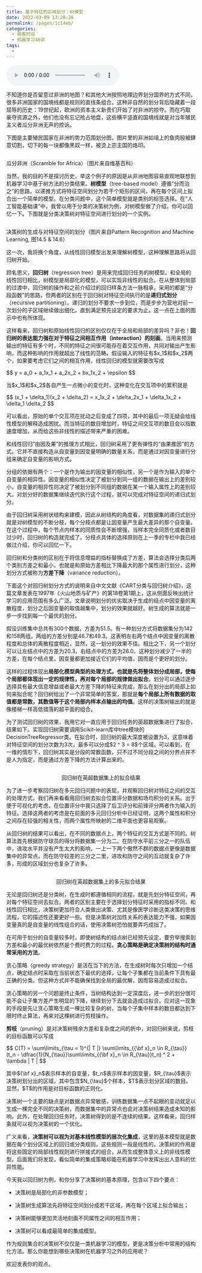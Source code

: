 ```yaml
---
title: 基于特征的区域划分：树模型
date: 2022-03-09 13:20:26
permalink: /pages/1c14eb/
categories:
  - 极客时间
  - 机器学习40讲
tags:
  - 
---
```

<audio title="25.基于特征的区域划分：树模型" src="https://static001.geekbang.org/resource/audio/3f/74/3f28910985655145768aa87e0d231074.mp3" controls="controls"></audio> 
<p>不知道你是否留意过非洲的地图？和其他大洲按照地理边界划分国界的方式不同，很多非洲国家的国境线都是规则的直线条组合。这种非自然的划分背后隐藏着一段屈辱的历史：19世纪起，欧洲的资本主义新贵们开始了对非洲的掠夺。而在巧取豪夺资源之外，他们也没有忘记抢占地盘，这些横平竖直的国境线就是对当年殖民主义者瓜分非洲无声的控诉。</p>
<p>下图是主要殖民国家在非洲的势力范围划分图，图片里的非洲如俎上的鱼肉般被肆意切割，切下的每一块都像黑奴一样，被烫上宗主国的烙印。</p>
<p><img src="https://static001.geekbang.org/resource/image/3c/04/3c362a8d983a7fa659758f764ae95d04.png" alt="" /></p>
<p><span class="reference">瓜分非洲（Scramble for Africa）（图片来自维基百科）</span></p>
<p>当然，我的目的不是探讨历史，举这个例子的原因是从非洲地图容易直观地联想到机器学习中基于树方法的分类结果。<strong>树模型</strong>（tree-based model）遵循“分而治之”的思路，以递推方式将特征空间划分为若干个矩形的区间，再在每个区间上拟合出一个简单的模型。在分类问题中，这个简单模型就是类别的标签选择。在“人工智能基础课”中，我曾以用于分类的决策树为例，对树模型做了介绍，你可以回忆一下。下图就是分类决策树对特征空间进行划分的一个实例。</p>
<p><img src="https://static001.geekbang.org/resource/image/3a/9f/3ab09e437a5fcfb642b94f43f021a79f.png" alt="" /></p>
<p><span class="reference">决策树的生成与对特征空间的划分（图片来自Pattern Recognition and Machine Learning, 图14.5 &amp; 14.6）</span></p><!-- [[[read_end]]] -->
<p>这一次，我将换个角度，从线性回归模型出发来理解树模型，这种理解思路将从回归树开始。</p>
<p>顾名思义，<strong>回归树</strong>（regression tree）是用来完成回归任务的树模型。和全局的线性回归相比，树模型是局部化的模型，可以实现非线性的拟合。在从整体到局部的过渡中，回归树的操作和之前介绍过的回归样条方法一脉相承，采用的都是“分段函数”的思路，但两者的区别在于回归树对特征空间执行的是<strong>递归式划分</strong>（recursive partitioning）。递归的划分不要求一步到位，而是步步为营地对前一次划分的子区域继续做出细化，直到满足预先设定的要求为止。这一点在上面的图示中也有所体现。</p>
<p>这样看来，回归树和原始线性回归的区别仅仅在于全局和局部的差异吗？非也！<strong>回归树的表达能力强在对于特征之间相互作用（interaction）的刻画</strong>。当用来预测输出的特征有多个时，不同的特征之间很可能存在着交互作用，共同对输出产生影响，而这种影响的作用就超出了线性的范畴。假设输入的特征有$x_1$和$x_2$两个，如果要考虑它们之间的相互作用，线性回归的模型就需要改写成</p>
<p>$$ y = a_0 + a_1x_1 + a_2x_2 + bx_1x_2 + \epsilon $$</p>
<p>当$x_1$和$x_2$各自产生一点微小的变化时，这种变化在交互项中的累积就是</p>
<p>$$ (x_1 + \delta_1)(x_2 + \delta_2) = x_1x_2 + \delta_2x_1 + \delta_1x_2 + \delta_1 \delta_2 $$</p>
<p>可以看出，原始的单个交互项在扰动之后变成了四项，其中的最后一项无疑会给线性模型的解释造成困扰。而当特征的数目增加时，特征之间交互项的数目会以指数速度增加，从而给这些非线性的描述带来严重的困难。</p>
<p>和线性回归“由因及果”的推理方式相比，回归树采用了更有弹性的“由果推因”的方式。它并不直接构造从自变量到因变量明确的数量关系，而是通过对因变量进行分组来确定自变量的影响方式。</p>
<p>分组的依据有两个：一个是作为输出的因变量的相似性，另一个是作为输入的单个自变量的相异性。因变量的相似性决定了被划分到同一组的数据在输出上的差别较小，自变量的相异性则决定了被划分到不同组的数据在某一个输入属性上的差别较大。对划分好的数据集继续迭代执行这个过程，就可以完成对特征空间的递归式划分。</p>
<p>由于回归树采用树状结构来建模，因此从树结构的角度看，对数据集的递归式划分就是对树模型的不断分枝，每个分枝点都是让因变量产生最大差异的那个自变量。在这个过程中，每个节点内样本的同质性会不断增强，当样本完全同质化或者数目过少时，回归树的构造就完成了。分枝点具体的选择原则在上一季的专栏中我已经做过介绍，你可以回忆一下。</p>
<p>回归树和分类树的区别在于将信息增益的指标替换成了方差，算法会选择分类后两个类别方差之和最小，也就是和原始方差相比下降最大的那个属性进行划分，这种划分方式被称为<strong>方差下降</strong>（variance reduction）。</p>
<p>下面这个对回归树划分方式的说明来自中文文献《CART分类与回归树介绍》，这篇文章发表在1997年《火山地质与矿产》的第18卷第1期上，这从侧面反映出统计学习的应用范围有多么广泛。文章说明划分的优劣取决于生成的结点中因变量的离散程度，划分之后因变量的取值越集中，划分的效果就越好。树生成的算法就是一步一步找到每一个最优的划分。</p>
<p>假设训练集中总共有300个数据，方差为51.5。有一种划分方式将数据集分为142和158两组，两组的方差分别是46.7和49.3。这表明左右两个结点中因变量的离散程度和总体的离散程度相近，显然，这一划分的效果不佳。相比之下，另一个划分可以让左结点中的方差为20.3，右结点中的方差为26.0。这种划分减少了一半的方差，在每个结点里，因变量都更加接近它们的平均值，因而是个更好的划分。</p>
<p>这样的过程体现出<strong>局部化模型典型的处理方式，也就是先将整体划分成局部，使每个局部都体现出一定的规律性，再对每个局部的规律做出拟合</strong>。划分可以通过逐步选择具有最大信息增益或者最大方差下降的特征来完成，那么在划分出的局部上如何来拟合呢？回归树给出了一个非常简单的答案，那就是<strong>每个局部上所有数据的取值都是常数，其数值等于这个局部内样本点输出的均值</strong>。这样的决策树输出的就是像楼梯一样高低错落的超平面的组合。</p>
<p>为了测试回归树的效果，我用它对一直应用于回归任务的英超数据集进行了拟合，结果如下。实现回归树需要调用Scikit-learn库中tree模块的DecisionTreeRegressor类。在拟合时，回归树的最大深度被设置为3，这意味着对特征空间的划分次数为3次，最多可以分成$2 ^ 3 = 8$个区域。可以看到，在一维的情形下，回归树其实是分段的常数函数，只不过不同分段之间的分界点并不是人为指定，而是通过方差下降的方法计算出来的。</p>
<p><img src="https://static001.geekbang.org/resource/image/5e/6a/5e5718ccdb4a0f03ec81d0809ae92b6a.png" alt="" /></p>
 <center><span class="reference">回归树在英超数据集上的拟合结果</span></center>
<p>为了进一步考察回归树在多元回归问题中的表现，并观察回归树对特征之间的交互的处理方式，我们再来看看用回归树去拟合位置评分数据和场均积分的关系。出于便于可视化的考虑，在位置评分中我只选择了后卫评分和前锋评分两者作为输入的特征。选择这两者的考虑是在前面的多元回归分析中已经证明，这两个属性和积分之间存在较强的相关性，而两个属性所映射的二维平面也更容易观察。</p>
<p>从回归树的结果可以看出，在不同的数据点上，两个特征的交互方式是不同的。树算法首先根据防守球员的得分将数据集一分为二。在防守水平前三分之一的队伍中，进攻水平并没有产生太大的影响，一上一下两个傲然不群的数据点更像是数据集中的异常点。而在防守较差的三分之二里，进攻和防守之间的互动就复杂了许多，形成的区域划分也复杂了许多。</p>
<p><img src="https://static001.geekbang.org/resource/image/26/d4/26ee20b6a5f29a6050515b72476191d4.png" alt="" /></p>
<center><span class="reference">回归树在英超数据集上的多元拟合结果</span></center>
<p>无论是回归树还是分类树，在生成时都遵循相同的流程，就是先划分特征空间，再对每个特征空间去拟合。两者的区别主要在于选择划分特征时采用的指标不同。和线性回归相比，决策树更加符合人类做出决策、尤其是像医学诊断这类决策的思维流程，它的描述性还要更好一些。但是决策树对加性关系的表达能力不强，如果因变量真的是自变量的线性组合的话，使用决策树恐怕就要弄巧成拙了。</p>
<p>在可用于划分的自变量较多时，即使树结构的结点树已经预先设定，要穷举搜索到方差和最小的最优树依然是个费时费力的过程。<strong>贪心策略是确定决策树的结构时通常采用的方法</strong>。</p>
<p>贪心策略（greedy strategy）是活在当下的方法，在生成树时每次只增加一个结点，确定结点时采取在当前状态下最优的选择，让每个子集都在当前条件下具有最正确的分类。但这种方式并不能确保找到全局的最优解，因而容易造成过拟合。</p>
<p>贪心策略的另一个问题是终止条件，当树结构达到一定深度后，进一步的划分很可能不会让子集方差产生明显的下降，继续划分下去就会造成过拟合。应对这一现象的手段是先让贪心策略生成一棵比较复杂的树，当每个子集中样本的数目都达到下限时终止算法，再来对这棵树进行剪枝操作。</p>
<p><strong>剪枝</strong>（pruning）是对决策树残余方差和复杂度之间的折中，对回归树来说，剪枝的目标函数可以写成</p>
<p>$$ C(T) = \sum\limits_{\tau = 1}^{| T |} \sum\limits_{{\bf x}_n \in R_{\tau}} (t_n - \dfrac{1}{N_{\tau}}\sum\limits_{{\bf x}_n \in R_{\tau}}t_n) ^ 2 + \lambda | T | $$</p>
<p>其中${\bf x}_n$表示样本的自变量，$t_n$表示样本的因变量，$R_{\tau}$表示决策树划分出的区域，其中包含$N_{\tau}$个样本，$T$表示划分区域的数目。显然，$T$的作用是对目标函数的正则化。</p>
<p>决策树一个主要的缺点是对数据点异常敏感，训练数据集一点不起眼的变动就足以生成一棵完全不同的决策树，而数据集中的异常点也会对决策树结果造成未知的影响。此外，在处理回归任务时，决策树得到的是不连续的结果。这样看来，回归样条就可以视为决策树的一个优化。</p>
<p>广义来看，<strong>决策树可以视为对基本线性模型的层次化集成</strong>，这里的基本模型就是数据在每个划分区域上的回归或分类规则，这些规则一般是线性的。决策树的作用是将这些固定的局部线性规则进行拼接式的组合，从而生成整体意义上的非线性模型。后面我们将发现，看似简单的集成策略却能在机器学习中发挥出出人意料的优异性能。</p>
<p>今天我以回归树为例，和你分享了决策树的基本原理，包含以下四个要点：</p>
<ul>
<li>
<p><span class="orange">决策树是局部化的非参数模型；</span></p>
</li>
<li>
<p><span class="orange">决策树生成算法先将特征空间划分成若干区域，再在每个区域上拟合输出；</span></p>
</li>
<li>
<p><span class="orange">决策树能够更加灵活地刻画不同属性之间的相互作用；</span></p>
</li>
<li>
<p><span class="orange"> 决策树可以看成最简单的集成模型。</span></p>
</li>
</ul>
<p>作为规则集合的决策树不仅仅是一类机器学习的模型，更是决策分析中常用的结构化方法。那么你能想到哪些决策树在机器学习之外的应用呢？</p>
<p>欢迎发表你的观点。</p>
<p><img src="https://static001.geekbang.org/resource/image/16/e1/16bf61af9a4bc826f4c7693663c59ee1.jpg" alt="" /></p>
<p></p>
